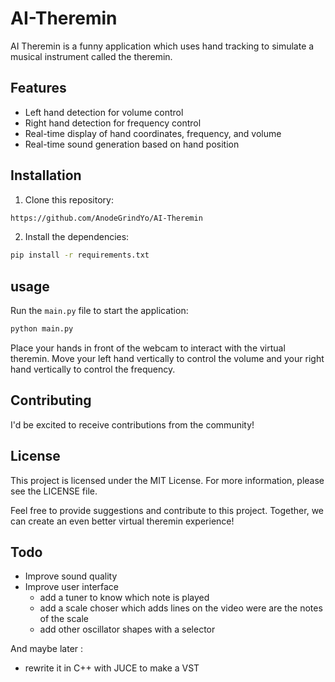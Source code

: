 # AI-Theremin

AI Theremin is a funny application which uses hand tracking to simulate a musical instrument called the theremin.


## Features
- Left hand detection for volume control
- Right hand detection for frequency control
- Real-time display of hand coordinates, frequency, and volume
- Real-time sound generation based on hand position

## Installation

1. Clone this repository:

```bash
https://github.com/AnodeGrindYo/AI-Theremin
```

2. Install the dependencies:

```bash
pip install -r requirements.txt
```

## usage

Run the `main.py` file to start the application:

```bash
python main.py
```

Place your hands in front of the webcam to interact with the virtual theremin. Move your left hand vertically to control the volume and your right hand vertically to control the frequency.

## Contributing
I'd be excited to receive contributions from the community! 

## License
This project is licensed under the MIT License. For more information, please see the LICENSE file.

Feel free to provide suggestions and contribute to this project. Together, we can create an even better virtual theremin experience!

## Todo 
- Improve sound quality
- Improve user interface
  - add a tuner to know which note is played
  - add a scale choser which adds lines on the video were are the notes of the scale
  - add other oscillator shapes with a selector

And maybe later :
- rewrite it in C++ with JUCE to make a VST
